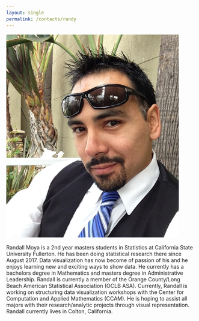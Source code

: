 ```yaml
---
layout: single
permalink: /contacts/randy
---
```


![](/assets/images/Officers/Randall.png)

Randall Moya is a 2nd year masters students in Statistics at California State University Fullerton.  He has been doing statistical research there since August 2017.  Data visualization has now become of passion of his and he enjoys learning new and exciting ways to show data.  He currently has a bachelors degree in Mathematics and masters degree in Administrative Leadership.  Randall is currently a member of the Orange County/Long Beach American Statistical Association (OCLB ASA).  Currently, Randall is working on structuring data visualization workshops with the Center for Computation and Applied Mathematics (CCAM).   He is hoping to assist all majors with their research/analytic projects through visual representation.  Randall currently lives in Colton, California.